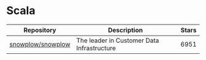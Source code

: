 # Scala

| Repository                                                | Description                                | Stars |
| --------------------------------------------------------- | ------------------------------------------ | ----- |
| [snowplow/snowplow](https://github.com/snowplow/snowplow) | The leader in Customer Data Infrastructure | 6951  |
